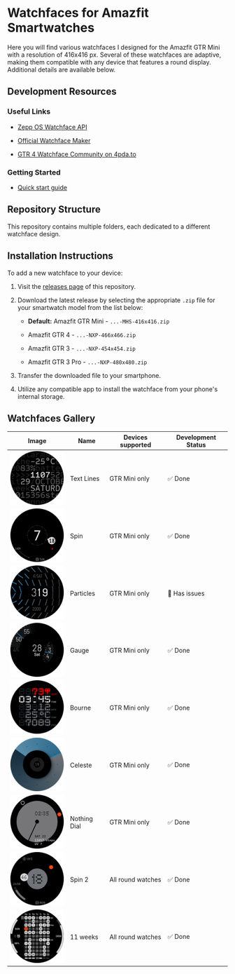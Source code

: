 # Watchfaces for Amazfit Smartwatches

Here you will find various watchfaces I designed for the Amazfit GTR Mini with a resolution of 416x416 px. Several of these watchfaces are adaptive, making them compatible with any device that features a round display. Additional details are available below.

## Development Resources

### Useful Links

- [Zepp OS Watchface API](https://docs.zepp.com/docs/watchface/api/hmUI/createWidget/)

- [Official Watchface Maker](https://watchface.zepp.com/create)

- [GTR 4 Watchface Community on 4pda.to](https://4pda.to/forum/index.php?showtopic=1055207)

### Getting Started

- [Quick start guide](https://docs.zepp.com/docs/guides/quick-start/)

## Repository Structure

This repository contains multiple folders, each dedicated to a different watchface design.


## Installation Instructions

To add a new watchface to your device:

1. Visit the [releases page](https://github.com/novvember/amazfit-watchfaces/releases) of this repository.

2. Download the latest release by selecting the appropriate `.zip` file for your smartwatch model from the list below:

   - **Default:** Amazfit GTR Mini - `...-MHS-416x416.zip`

   - Amazfit GTR 4 - `...-NXP-466x466.zip`

   - Amazfit GTR 3 - `...-NXP-454x454.zip`

   - Amazfit GTR 3 Pro - `...-NXP-480x480.zip`

3. Transfer the downloaded file to your smartphone.

4. Utilize any compatible app to install the watchface from your phone's internal storage.

## Watchfaces Gallery

| Image 	                    | Name       	| Devices supported | Development Status 	  |
|:-------------------------:  |------------ |------------------ |---------------------  |
| ![](./text-lines/demo.png)  | Text Lines 	| GTR Mini only 	  | ✅ Done             	|
| ![](./spin/demo.png)       	| Spin       	| GTR Mini only 	  | ✅ Done             	|
| ![](./particles/demo.png)   | Particles  	| GTR Mini only 	  | 🚫 Has issues        |
| ![](./gauge/demo.png)      	| Gauge      	| GTR Mini only 	  | ✅ Done             	|
| ![](./bourne/demo.png)      | Bourne     	| GTR Mini only 	  | ✅ Done             	|
| ![](./celeste/demo.png)     | Celeste    	| GTR Mini only 	  | ✅ Done             	|
| ![](./nothing-dial/demo.png)| Nothing Dial| GTR Mini only 	  | ✅ Done             	|
| ![](./spin-2/demo.png)      | Spin 2      | All round watches | ✅ Done             	|
| ![](./11-weeks/demo.png)    | 11 weeks    | All round watches | ✅ Done             	|
